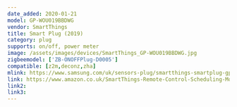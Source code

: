 ```yaml
---
date_added: 2020-01-21
model: GP-WOU019BBDWG
vendor: SmartThings
title: Smart Plug (2019)
category: plug
supports: on/off, power meter
image: /assets/images/devices/SmartThings_GP-WOU019BBDWG.jpg
zigbeemodel: ['ZB-ONOFFPlug-D0005']
compatible: [z2m,deconz,zha]
mlink: https://www.samsung.com/uk/sensors-plug/smartthings-smartplug-gpwou019bb/
link: https://www.amazon.co.uk/SmartThings-Remote-Control-Scheduling-Monitoring/dp/B07TK4CC42
link2: 
link3: 
---
```

